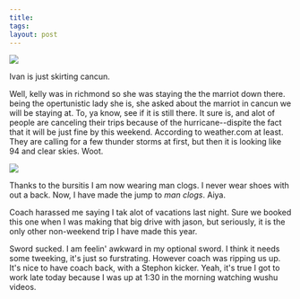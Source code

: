 ```yaml
---
title:
tags:
layout: post
---
```

<img src="http://fuzzymonk.com/photos/blog/image/595/cancunweather.jpg" />

Ivan is just skirting cancun.

Well, kelly was in richmond so she was staying the the marriot down there.  being the opertunistic lady she is, she asked about the marriot in cancun we will be staying at.  To, ya know, see if it is still there.  It sure is, and alot of people are canceling their trips because of the hurricane--dispite the fact that it will be just fine by this weekend. According to weather.com at least.  They are calling for a few thunder storms at first, but then it is looking like 94 and clear skies.  Woot.

<img src="http://fuzzymonk.com/photos/blog/image/595/timberlandclogs.jpg" />

Thanks to the bursitis I am now wearing man clogs.  I never wear shoes with out a back. Now, I have made the jump to _man clogs_.  Aiya.

Coach harassed me saying I tak alot of vacations last night.  Sure we booked this one when I was making that big drive with jason, but seriously, it is the only other non-weekend trip I have made this year.

Sword sucked.  I am feelin' awkward in my optional sword.  I think it needs some tweeking, it's just so furstrating.  However coach was ripping us up.  It's nice to have coach back, with a Stephon kicker.  Yeah, it's true I got to work late today because I was up at 1:30 in the morning watching wushu videos.

